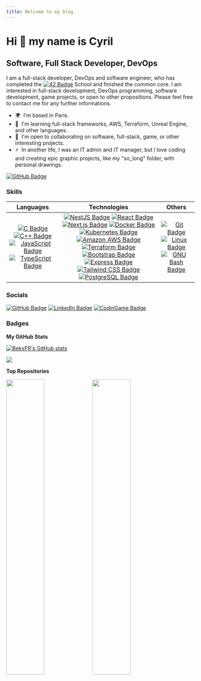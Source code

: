 ```yaml
---
title: Welcome to my blog
---
```


Hi 👋 my name is Cyril
======================

Software, Full Stack Developer, DevOps
--------------------------------------

I am a full-stack developer, DevOps and software engineer, who has completed the [![42 Badge][42-img]][42s] School and finished the common core. I am interested in full-stack development, DevOps programming, software development, game projects, or open to other propositions. Please feel free to contact me for any further informations.

* 🌍  I'm based in Paris.
* 🧠  I'm learning full-stack frameworks, AWS, Terraform, Unreal Engine, and other languages.
* 🤝  I'm open to collaborating on software, full-stack, game, or other interesting projects.
* ⚡  In another life, I was an IT admin and IT manager, but I love coding and creating epic graphic projects, like my "so\_long" folder, with personal drawings.

[![GitHub Badge][github-followers-img]][github-profile] 

### Skills

| Languages               | Technologies           | Others              |
|-------------------------|------------------------|---------------------|
| <div align="center"> [![C Badge][c-img]][c] [![C++ Badge][cpp-img]][cpp] [![JavaScript Badge][js-img]][js] [![TypeScript Badge][ts-img]][ts] </div> | <div align="center"> [![NestJS Badge][nestjs-img]][nestjs] [![React Badge][react-img]][react] [![Next.js Badge][next-img]][next] [![Docker Badge][docker-img]][docker] [![Kubernetes Badge][kubernetes-img]][kubernetes] [![Amazon AWS Badge][aws-img]][aws] [![Terraform Badge][terraform-img]][terraform] [![Bootstrap Badge][bootstrap-img]][bootstrap] [![Express Badge][express-img]][express] [![Tailwind CSS Badge][tailwind-css-img]][tailwind-css] [![PostgreSQL Badge][postgresql-img]][postgresql] </div> | <div align="center"> [![Git Badge][git-img]][git] [![Linux Badge][linux-img]][linux] [![GNU Bash Badge][bash-img]][bash] </div> |

### Socials

[![GitHub Badge][github-img]][github-profile]  [![LinkedIn Badge][linkedin-img]][linkedin-profile] [![CodinGame Badge][coding-img]][coding-profile] 

### Badges

<b>My GitHub Stats</b>

<a href="http://www.github.com/BekxFR"><img src="https://github-readme-stats.vercel.app/api?username=BekxFR&show_icons=true&hide=prs,issues,contribs&count_private=true&title_color=ec4899&text_color=ffffff&icon_color=a855f7&bg_color=1c1917&hide_border=true&show_icons=true" alt="BekxFR's GitHub stats" /></a>

<a href="http://www.github.com/BekxFR"><img src="https://github-readme-streak-stats.herokuapp.com/?user=BekxFR&stroke=ffffff&background=1c1917&ring=ec4899&fire=ec4899&currStreakNum=ffffff&currStreakLabel=ec4899&sideNums=ffffff&sideLabels=ffffff&dates=ffffff&hide_border=true" /></a>

<b>Top Repositories</b>

<div width="100%" align="center"><a href="https://github.com/BekxFR/so_long" align="left"><img align="left" width="45%" src="https://github-readme-stats.vercel.app/api/pin/?username=BekxFR&repo=so_long&title_color=ec4899&text_color=ffffff&icon_color=a855f7&bg_color=1c1917&hide_border=true&locale=en" /></a></div>
<div width="100%" align="center"><a href="https://github.com/BekxFR/transcendence" align="left"><img align="left" width="45%" src="https://github-readme-stats.vercel.app/api/pin/?username=BekxFR&repo=transcendence&title_color=ec4899&text_color=ffffff&icon_color=a855f7&bg_color=1c1917&hide_border=true&locale=en" /></a></div>
</br>

[42-img]: https://img.shields.io/badge/42-000?logo=42&logoColor=fff&style=flat
[c-img]: https://img.shields.io/badge/C-A8B9CC?logo=c&logoColor=fff&style=flat
[cpp-img]: https://img.shields.io/badge/C%2B%2B-00599C?logo=cplusplus&logoColor=fff&style=flat
[js-img]: https://img.shields.io/badge/JavaScript-F7DF1E?logo=javascript&logoColor=000&style=flat
[ts-img]: https://img.shields.io/badge/TypeScript-3178C6?logo=typescript&logoColor=fff&style=flat
[nestjs-img]: https://img.shields.io/badge/NestJS-E0234E?logo=nestjs&logoColor=fff&style=flat
[react-img]: https://img.shields.io/badge/React-61DAFB?logo=react&logoColor=000&style=flat
[next-img]: https://img.shields.io/badge/Next.js-000?logo=nextdotjs&logoColor=fff&style=flat
[docker-img]: https://img.shields.io/badge/Docker-2496ED?logo=docker&logoColor=fff&style=flat
[kubernetes-img]: https://img.shields.io/badge/Kubernetes-326CE5?logo=kubernetes&logoColor=fff&style=flat
[aws-img]: https://img.shields.io/badge/Amazon%20AWS-232F3E?logo=amazonaws&logoColor=fff&style=flat
[terraform-img]: https://img.shields.io/badge/Terraform-844FBA?logo=terraform&logoColor=fff&style=flat
[bootstrap-img]: https://img.shields.io/badge/Bootstrap-7952B3?logo=bootstrap&logoColor=fff&style=flat
[express-img]: https://img.shields.io/badge/Express-000?logo=express&logoColor=fff&style=flat
[tailwind-css-img]: https://img.shields.io/badge/Tailwind%20CSS-06B6D4?logo=tailwindcss&logoColor=fff&style=flat
[postgresql-img]: https://img.shields.io/badge/PostgreSQL-4169E1?logo=postgresql&logoColor=fff&style=flat
[git-img]: https://img.shields.io/badge/Git-F05032?logo=git&logoColor=fff&style=flat
[linux-img]: https://img.shields.io/badge/Linux-FCC624?logo=linux&logoColor=000&style=flat
[bash-img]: https://img.shields.io/badge/GNU%20Bash-4EAA25?logo=gnubash&logoColor=fff&style=flat
[github-img]: https://img.shields.io/badge/GitHub-181717?logo=github&logoColor=fff&style=flat
[github-followers-img]: https://img.shields.io/github/followers/BekxFR?logo=github&style=flat&color=a855f7&labelColor=1c1917
[linkedin-img]: https://img.shields.io/badge/LinkedIn-0A66C2?logo=linkedin&logoColor=fff&style=flat
[coding-img]: https://img.shields.io/badge/CodinGame-F2BB13?logo=codingame&logoColor=fff&style=flat

[42s]: https://42.fr/
[c]: https://docs.microsoft.com/en-us/cpp/?view=msvc-170
[cpp]: https://docs.microsoft.com/en-us/cpp/?view=msvc-170
[js]: https://developer.mozilla.org/en-US/docs/Web/JavaScript
[ts]: https://www.typescriptlang.org/docs
[nestjs]: https://docs.nestjs.com/
[react]: https://reactjs.org/
[next]: https://nextjs.org/docs
[docker]: https://www.docker.com/
[kubernetes]: https://kubernetes.io/
[aws]: https://aws.amazon.com/
[terraform]: https://www.terraform.io/
[bootstrap]: https://getbootstrap.com/
[express]: https://expressjs.com/
[tailwind-css]: https://tailwindcss.com/
[postgresql]: https://www.postgresql.org/
[git]: https://git-scm.com/
[linux]: https://www.linux.org
[bash]: https://github.com/odb/official-bash-logo?tab=readme-ov-file
[github-profile]: https://www.github.com/BekxFR
[linkedin-profile]: https://www.linkedin.com/in/cyril-hillion
[coding-game]: https://www.codingame.com/
[coding-profile]: https://www.codingame.com/profile/8bb24abe81f87df1bdb45b1adad1cdde9514635



